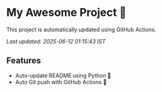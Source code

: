 # My Awesome Project 🚀

This project is automatically updated using GitHub Actions.

_Last updated: 2025-06-12 01:15:43 IST_

## Features
- Auto-update README using Python 🐍
- Auto Git push with GitHub Actions 🤖
